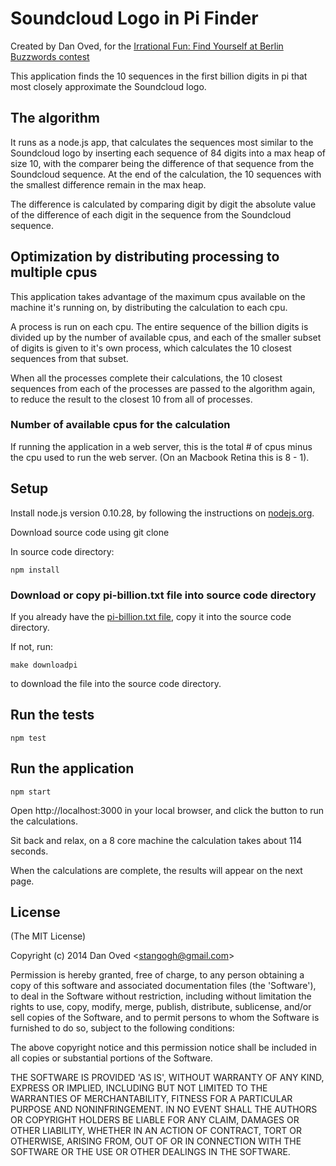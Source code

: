 # Soundcloud Logo in Pi Finder
Created by Dan Oved, for the [Irrational Fun: Find Yourself at Berlin Buzzwords contest](https://help.github.com/articles/github-flavored-markdown)

This application finds the 10 sequences in the first billion digits in pi that most closely approximate the Soundcloud logo.

## The algorithm

It runs as a node.js app, that calculates the sequences most similar to the Soundcloud logo by inserting each sequence of 84 digits into a max heap of size 10, with the comparer being the difference of that sequence from the Soundcloud sequence.  At the end of the calculation, the 10 sequences with the smallest difference remain in the max heap.

The difference is calculated by comparing digit by digit the absolute value of the difference of each digit in the sequence from the Soundcloud sequence.

## Optimization by distributing processing to multiple cpus

This application takes advantage of the maximum cpus available on the machine it's running on, by distributing the calculation to each cpu.

A process is run on each cpu.  The entire sequence of the billion digits is divided up by the number of available cpus, and each of the smaller subset of digits is given to it's own process, which calculates the 10 closest sequences from that subset.  

When all the processes complete their calculations, the 10 closest sequences from each of the processes are passed to the algorithm again, to reduce the result to the closest 10 from all of processes.

### Number of available cpus for the calculation

If running the application in a web server, this is the total # of cpus minus the cpu used to run the web server.  (On an Macbook Retina this is 8 - 1).

## Setup

Install node.js version 0.10.28, by following the instructions on [nodejs.org](http://nodejs.org).

Download source code using git clone

In source code directory:

    npm install

### Download or copy pi-billion.txt file into source code directory

If you already have the [pi-billion.txt file](http://stuff.mit.edu/afs/sipb/contrib/pi/pi-billion.txt), copy it into the source code directory.

If not, run:

    make downloadpi
to download the file into the source code directory. 

## Run the tests
  
    npm test

## Run the application
  
    npm start

Open http://localhost:3000 in your local browser, and click the button to run the calculations.

Sit back and relax, on a 8 core machine the calculation takes about 114 seconds.

When the calculations are complete, the results will appear on the next page.

## License 

(The MIT License)

Copyright (c) 2014 Dan Oved &lt;stangogh@gmail.com&gt;

Permission is hereby granted, free of charge, to any person obtaining
a copy of this software and associated documentation files (the
'Software'), to deal in the Software without restriction, including
without limitation the rights to use, copy, modify, merge, publish,
distribute, sublicense, and/or sell copies of the Software, and to
permit persons to whom the Software is furnished to do so, subject to
the following conditions:

The above copyright notice and this permission notice shall be
included in all copies or substantial portions of the Software.

THE SOFTWARE IS PROVIDED 'AS IS', WITHOUT WARRANTY OF ANY KIND,
EXPRESS OR IMPLIED, INCLUDING BUT NOT LIMITED TO THE WARRANTIES OF
MERCHANTABILITY, FITNESS FOR A PARTICULAR PURPOSE AND NONINFRINGEMENT.
IN NO EVENT SHALL THE AUTHORS OR COPYRIGHT HOLDERS BE LIABLE FOR ANY
CLAIM, DAMAGES OR OTHER LIABILITY, WHETHER IN AN ACTION OF CONTRACT,
TORT OR OTHERWISE, ARISING FROM, OUT OF OR IN CONNECTION WITH THE
SOFTWARE OR THE USE OR OTHER DEALINGS IN THE SOFTWARE.
